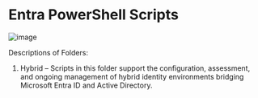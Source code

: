# Entra PowerShell Scripts
![image](https://github.com/user-attachments/assets/fa66e9ac-27d3-4c20-9e92-25aad03e7919)

Descriptions of Folders:
1. Hybrid – Scripts in this folder support the configuration, assessment, and ongoing management of hybrid identity environments bridging Microsoft Entra ID and Active Directory.
